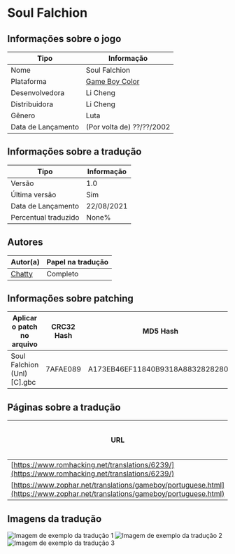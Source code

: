 # Soul Falchion

## Informações sobre o jogo

| Tipo | Informação |
| ----------- | ----------- |
| Nome | Soul Falchion |
| Plataforma | [Game Boy Color](../) |
| Desenvolvedora | Li Cheng |
| Distribuidora | Li Cheng |
| Gênero | Luta |
| Data de Lançamento | (Por volta de) ??/??/2002 |

## Informações sobre a tradução

| Tipo | Informação |
| ----------- | ----------- |
| Versão | 1\.0 |
| Última versão | Sim |
| Data de Lançamento | 22/08/2021 |
| Percentual traduzido | None% |

## Autores

| Autor(a) | Papel na tradução |
| ----------- | ----------- |
| [Chatty](../../../autores/chatty/) | Completo |

## Informações sobre patching

| Aplicar o patch no arquivo | CRC32 Hash | MD5 Hash |
| ----------- | ----------- | ----------- |
| Soul Falchion \(Unl\) \[C\]\.gbc | 7AFAE089 | A173EB46EF11840B9318A8832828280B |

## Páginas sobre a tradução

| URL | Oficial (publicado pelos autores) | Possuí link de download |
| ----------- | ----------- | ----------- |
| [https://www.romhacking.net/translations/6239/](https://www.romhacking.net/translations/6239/) | Não | Sim |
| [https://www.zophar.net/translations/gameboy/portuguese.html](https://www.zophar.net/translations/gameboy/portuguese.html) | Não | Sim |

## Imagens da tradução

![Imagem de exemplo da tradução 1](1.png)
![Imagem de exemplo da tradução 2](2.png)
![Imagem de exemplo da tradução 3](3.png)